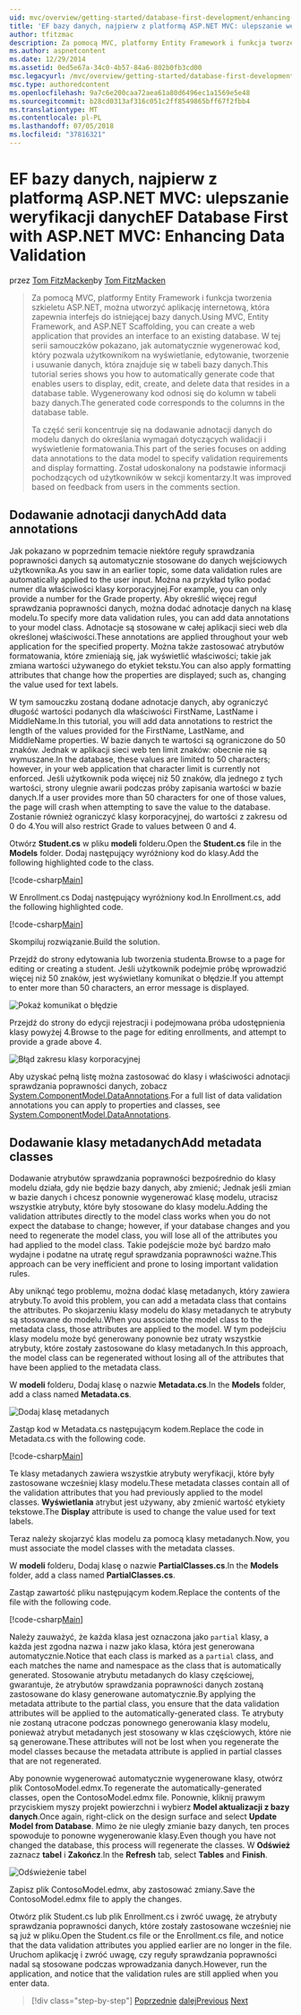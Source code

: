 ```yaml
---
uid: mvc/overview/getting-started/database-first-development/enhancing-data-validation
title: 'EF bazy danych, najpierw z platformą ASP.NET MVC: ulepszanie weryfikacji danych | Dokumentacja firmy Microsoft'
author: tfitzmac
description: Za pomocą MVC, platformy Entity Framework i funkcja tworzenia szkieletu ASP.NET, można utworzyć aplikację internetową, która zapewnia interfejs do istniejącej bazy danych. Ten samouczek seri...
ms.author: aspnetcontent
ms.date: 12/29/2014
ms.assetid: 0ed5e67a-34c0-4b57-84a6-802b0fb3cd00
msc.legacyurl: /mvc/overview/getting-started/database-first-development/enhancing-data-validation
msc.type: authoredcontent
ms.openlocfilehash: 9a7c6e200caa72aea61a80d6496ec1a1569e5e48
ms.sourcegitcommit: b28cd0313af316c051c2ff8549865bff67f2fbb4
ms.translationtype: MT
ms.contentlocale: pl-PL
ms.lasthandoff: 07/05/2018
ms.locfileid: "37816321"
---
```

<a name="ef-database-first-with-aspnet-mvc-enhancing-data-validation"></a><span data-ttu-id="630f6-104">EF bazy danych, najpierw z platformą ASP.NET MVC: ulepszanie weryfikacji danych</span><span class="sxs-lookup"><span data-stu-id="630f6-104">EF Database First with ASP.NET MVC: Enhancing Data Validation</span></span>
====================
<span data-ttu-id="630f6-105">przez [Tom FitzMacken](https://github.com/tfitzmac)</span><span class="sxs-lookup"><span data-stu-id="630f6-105">by [Tom FitzMacken](https://github.com/tfitzmac)</span></span>

> <span data-ttu-id="630f6-106">Za pomocą MVC, platformy Entity Framework i funkcja tworzenia szkieletu ASP.NET, można utworzyć aplikację internetową, która zapewnia interfejs do istniejącej bazy danych.</span><span class="sxs-lookup"><span data-stu-id="630f6-106">Using MVC, Entity Framework, and ASP.NET Scaffolding, you can create a web application that provides an interface to an existing database.</span></span> <span data-ttu-id="630f6-107">W tej serii samouczków pokazano, jak automatycznie wygenerować kod, który pozwala użytkownikom na wyświetlanie, edytowanie, tworzenie i usuwanie danych, która znajduje się w tabeli bazy danych.</span><span class="sxs-lookup"><span data-stu-id="630f6-107">This tutorial series shows you how to automatically generate code that enables users to display, edit, create, and delete data that resides in a database table.</span></span> <span data-ttu-id="630f6-108">Wygenerowany kod odnosi się do kolumn w tabeli bazy danych.</span><span class="sxs-lookup"><span data-stu-id="630f6-108">The generated code corresponds to the columns in the database table.</span></span>
> 
> <span data-ttu-id="630f6-109">Ta część serii koncentruje się na dodawanie adnotacji danych do modelu danych do określania wymagań dotyczących walidacji i wyświetlenie formatowania.</span><span class="sxs-lookup"><span data-stu-id="630f6-109">This part of the series focuses on adding data annotations to the data model to specify validation requirements and display formatting.</span></span> <span data-ttu-id="630f6-110">Został udoskonalony na podstawie informacji pochodzących od użytkowników w sekcji komentarzy.</span><span class="sxs-lookup"><span data-stu-id="630f6-110">It was improved based on feedback from users in the comments section.</span></span>


## <a name="add-data-annotations"></a><span data-ttu-id="630f6-111">Dodawanie adnotacji danych</span><span class="sxs-lookup"><span data-stu-id="630f6-111">Add data annotations</span></span>

<span data-ttu-id="630f6-112">Jak pokazano w poprzednim temacie niektóre reguły sprawdzania poprawności danych są automatycznie stosowane do danych wejściowych użytkownika.</span><span class="sxs-lookup"><span data-stu-id="630f6-112">As you saw in an earlier topic, some data validation rules are automatically applied to the user input.</span></span> <span data-ttu-id="630f6-113">Można na przykład tylko podać numer dla właściwości klasy korporacyjnej.</span><span class="sxs-lookup"><span data-stu-id="630f6-113">For example, you can only provide a number for the Grade property.</span></span> <span data-ttu-id="630f6-114">Aby określić więcej reguł sprawdzania poprawności danych, można dodać adnotacje danych na klasę modelu.</span><span class="sxs-lookup"><span data-stu-id="630f6-114">To specify more data validation rules, you can add data annotations to your model class.</span></span> <span data-ttu-id="630f6-115">Adnotacje są stosowane w całej aplikacji sieci web dla określonej właściwości.</span><span class="sxs-lookup"><span data-stu-id="630f6-115">These annotations are applied throughout your web application for the specified property.</span></span> <span data-ttu-id="630f6-116">Można także zastosować atrybutów formatowania, które zmieniają się, jak wyświetlić właściwości; takie jak zmiana wartości używanego do etykiet tekstu.</span><span class="sxs-lookup"><span data-stu-id="630f6-116">You can also apply formatting attributes that change how the properties are displayed; such as, changing the value used for text labels.</span></span>

<span data-ttu-id="630f6-117">W tym samouczku zostaną dodane adnotacje danych, aby ograniczyć długość wartości podanych dla właściwości FirstName, LastName i MiddleName.</span><span class="sxs-lookup"><span data-stu-id="630f6-117">In this tutorial, you will add data annotations to restrict the length of the values provided for the FirstName, LastName, and MiddleName properties.</span></span> <span data-ttu-id="630f6-118">W bazie danych te wartości są ograniczone do 50 znaków. Jednak w aplikacji sieci web ten limit znaków: obecnie nie są wymuszane.</span><span class="sxs-lookup"><span data-stu-id="630f6-118">In the database, these values are limited to 50 characters; however, in your web application that character limit is currently not enforced.</span></span> <span data-ttu-id="630f6-119">Jeśli użytkownik poda więcej niż 50 znaków, dla jednego z tych wartości, strony ulegnie awarii podczas próby zapisania wartości w bazie danych.</span><span class="sxs-lookup"><span data-stu-id="630f6-119">If a user provides more than 50 characters for one of those values, the page will crash when attempting to save the value to the database.</span></span> <span data-ttu-id="630f6-120">Zostanie również ograniczyć klasy korporacyjnej, do wartości z zakresu od 0 do 4.</span><span class="sxs-lookup"><span data-stu-id="630f6-120">You will also restrict Grade to values between 0 and 4.</span></span>

<span data-ttu-id="630f6-121">Otwórz **Student.cs** w pliku **modeli** folderu.</span><span class="sxs-lookup"><span data-stu-id="630f6-121">Open the **Student.cs** file in the **Models** folder.</span></span> <span data-ttu-id="630f6-122">Dodaj następujący wyróżniony kod do klasy.</span><span class="sxs-lookup"><span data-stu-id="630f6-122">Add the following highlighted code to the class.</span></span>

[!code-csharp[Main](enhancing-data-validation/samples/sample1.cs?highlight=5,15,17,20)]

<span data-ttu-id="630f6-123">W Enrollment.cs Dodaj następujący wyróżniony kod.</span><span class="sxs-lookup"><span data-stu-id="630f6-123">In Enrollment.cs, add the following highlighted code.</span></span>

[!code-csharp[Main](enhancing-data-validation/samples/sample2.cs?highlight=5,10)]

<span data-ttu-id="630f6-124">Skompiluj rozwiązanie.</span><span class="sxs-lookup"><span data-stu-id="630f6-124">Build the solution.</span></span>

<span data-ttu-id="630f6-125">Przejdź do strony edytowania lub tworzenia studenta.</span><span class="sxs-lookup"><span data-stu-id="630f6-125">Browse to a page for editing or creating a student.</span></span> <span data-ttu-id="630f6-126">Jeśli użytkownik podejmie próbę wprowadzić więcej niż 50 znaków, jest wyświetlany komunikat o błędzie.</span><span class="sxs-lookup"><span data-stu-id="630f6-126">If you attempt to enter more than 50 characters, an error message is displayed.</span></span>

![Pokaż komunikat o błędzie](enhancing-data-validation/_static/image1.png)

<span data-ttu-id="630f6-128">Przejdź do strony do edycji rejestracji i podejmowana próba udostępnienia klasy powyżej 4.</span><span class="sxs-lookup"><span data-stu-id="630f6-128">Browse to the page for editing enrollments, and attempt to provide a grade above 4.</span></span>

![Błąd zakresu klasy korporacyjnej](enhancing-data-validation/_static/image2.png)

<span data-ttu-id="630f6-130">Aby uzyskać pełną listę można zastosować do klasy i właściwości adnotacji sprawdzania poprawności danych, zobacz [System.ComponentModel.DataAnnotations](https://msdn.microsoft.com/library/system.componentmodel.dataannotations.aspx).</span><span class="sxs-lookup"><span data-stu-id="630f6-130">For a full list of data validation annotations you can apply to properties and classes, see [System.ComponentModel.DataAnnotations](https://msdn.microsoft.com/library/system.componentmodel.dataannotations.aspx).</span></span>

## <a name="add-metadata-classes"></a><span data-ttu-id="630f6-131">Dodawanie klasy metadanych</span><span class="sxs-lookup"><span data-stu-id="630f6-131">Add metadata classes</span></span>

<span data-ttu-id="630f6-132">Dodawanie atrybutów sprawdzania poprawności bezpośrednio do klasy modelu działa, gdy nie będzie bazy danych, aby zmienić; Jednak jeśli zmian w bazie danych i chcesz ponownie wygenerować klasę modelu, utracisz wszystkie atrybuty, które były stosowane do klasy modelu.</span><span class="sxs-lookup"><span data-stu-id="630f6-132">Adding the validation attributes directly to the model class works when you do not expect the database to change; however, if your database changes and you need to regenerate the model class, you will lose all of the attributes you had applied to the model class.</span></span> <span data-ttu-id="630f6-133">Takie podejście może być bardzo mało wydajne i podatne na utratę reguł sprawdzania poprawności ważne.</span><span class="sxs-lookup"><span data-stu-id="630f6-133">This approach can be very inefficient and prone to losing important validation rules.</span></span>

<span data-ttu-id="630f6-134">Aby uniknąć tego problemu, można dodać klasę metadanych, który zawiera atrybuty.</span><span class="sxs-lookup"><span data-stu-id="630f6-134">To avoid this problem, you can add a metadata class that contains the attributes.</span></span> <span data-ttu-id="630f6-135">Po skojarzeniu klasy modelu do klasy metadanych te atrybuty są stosowane do modelu.</span><span class="sxs-lookup"><span data-stu-id="630f6-135">When you associate the model class to the metadata class, those attributes are applied to the model.</span></span> <span data-ttu-id="630f6-136">W tym podejściu klasy modelu może być generowany ponownie bez utraty wszystkie atrybuty, które zostały zastosowane do klasy metadanych.</span><span class="sxs-lookup"><span data-stu-id="630f6-136">In this approach, the model class can be regenerated without losing all of the attributes that have been applied to the metadata class.</span></span>

<span data-ttu-id="630f6-137">W **modeli** folderu, Dodaj klasę o nazwie **Metadata.cs**.</span><span class="sxs-lookup"><span data-stu-id="630f6-137">In the **Models** folder, add a class named **Metadata.cs**.</span></span>

![Dodaj klasę metadanych](enhancing-data-validation/_static/image3.png)

<span data-ttu-id="630f6-139">Zastąp kod w Metadata.cs następującym kodem.</span><span class="sxs-lookup"><span data-stu-id="630f6-139">Replace the code in Metadata.cs with the following code.</span></span>

[!code-csharp[Main](enhancing-data-validation/samples/sample3.cs)]

<span data-ttu-id="630f6-140">Te klasy metadanych zawiera wszystkie atrybuty weryfikacji, które były zastosowane wcześniej klasy modelu.</span><span class="sxs-lookup"><span data-stu-id="630f6-140">These metadata classes contain all of the validation attributes that you had previously applied to the model classes.</span></span> <span data-ttu-id="630f6-141">**Wyświetlania** atrybut jest używany, aby zmienić wartość etykiety tekstowe.</span><span class="sxs-lookup"><span data-stu-id="630f6-141">The **Display** attribute is used to change the value used for text labels.</span></span>

<span data-ttu-id="630f6-142">Teraz należy skojarzyć klas modelu za pomocą klasy metadanych.</span><span class="sxs-lookup"><span data-stu-id="630f6-142">Now, you must associate the model classes with the metadata classes.</span></span>

<span data-ttu-id="630f6-143">W **modeli** folderu, Dodaj klasę o nazwie **PartialClasses.cs**.</span><span class="sxs-lookup"><span data-stu-id="630f6-143">In the **Models** folder, add a class named **PartialClasses.cs**.</span></span>

<span data-ttu-id="630f6-144">Zastąp zawartość pliku następującym kodem.</span><span class="sxs-lookup"><span data-stu-id="630f6-144">Replace the contents of the file with the following code.</span></span>

[!code-csharp[Main](enhancing-data-validation/samples/sample4.cs)]

<span data-ttu-id="630f6-145">Należy zauważyć, że każda klasa jest oznaczona jako `partial` klasy, a każda jest zgodna nazwa i nazw jako klasa, która jest generowana automatycznie.</span><span class="sxs-lookup"><span data-stu-id="630f6-145">Notice that each class is marked as a `partial` class, and each matches the name and namespace as the class that is automatically generated.</span></span> <span data-ttu-id="630f6-146">Stosowanie atrybutu metadanych do klasy częściowej, gwarantuje, że atrybutów sprawdzania poprawności danych zostaną zastosowane do klasy generowane automatycznie.</span><span class="sxs-lookup"><span data-stu-id="630f6-146">By applying the metadata attribute to the partial class, you ensure that the data validation attributes will be applied to the automatically-generated class.</span></span> <span data-ttu-id="630f6-147">Te atrybuty nie zostaną utracone podczas ponownego generowania klasy modelu, ponieważ atrybut metadanych jest stosowany w klas częściowych, które nie są generowane.</span><span class="sxs-lookup"><span data-stu-id="630f6-147">These attributes will not be lost when you regenerate the model classes because the metadata attribute is applied in partial classes that are not regenerated.</span></span>

<span data-ttu-id="630f6-148">Aby ponownie wygenerować automatycznie wygenerowane klasy, otwórz plik ContosoModel.edmx.</span><span class="sxs-lookup"><span data-stu-id="630f6-148">To regenerate the automatically-generated classes, open the ContosoModel.edmx file.</span></span> <span data-ttu-id="630f6-149">Ponownie, kliknij prawym przyciskiem myszy projekt powierzchni i wybierz **Model aktualizacji z bazy danych**.</span><span class="sxs-lookup"><span data-stu-id="630f6-149">Once again, right-click on the design surface and select **Update Model from Database**.</span></span> <span data-ttu-id="630f6-150">Mimo że nie uległy zmianie bazy danych, ten proces spowoduje to ponowne wygenerowanie klasy.</span><span class="sxs-lookup"><span data-stu-id="630f6-150">Even though you have not changed the database, this process will regenerate the classes.</span></span> <span data-ttu-id="630f6-151">W **Odśwież** zaznacz **tabel** i **Zakończ**.</span><span class="sxs-lookup"><span data-stu-id="630f6-151">In the **Refresh** tab, select **Tables** and **Finish**.</span></span>

![Odświeżenie tabel](enhancing-data-validation/_static/image4.png)

<span data-ttu-id="630f6-153">Zapisz plik ContosoModel.edmx, aby zastosować zmiany.</span><span class="sxs-lookup"><span data-stu-id="630f6-153">Save the ContosoModel.edmx file to apply the changes.</span></span>

<span data-ttu-id="630f6-154">Otwórz plik Student.cs lub plik Enrollment.cs i zwróć uwagę, że atrybuty sprawdzania poprawności danych, które zostały zastosowane wcześniej nie są już w pliku.</span><span class="sxs-lookup"><span data-stu-id="630f6-154">Open the Student.cs file or the Enrollment.cs file, and notice that the data validation attributes you applied earlier are no longer in the file.</span></span> <span data-ttu-id="630f6-155">Uruchom aplikację i zwróć uwagę, czy reguły sprawdzania poprawności nadal są stosowane podczas wprowadzania danych.</span><span class="sxs-lookup"><span data-stu-id="630f6-155">However, run the application, and notice that the validation rules are still applied when you enter data.</span></span>

> [!div class="step-by-step"]
> <span data-ttu-id="630f6-156">[Poprzednie](customizing-a-view.md)
> [dalej](publish-to-azure.md)</span><span class="sxs-lookup"><span data-stu-id="630f6-156">[Previous](customizing-a-view.md)
[Next](publish-to-azure.md)</span></span>

